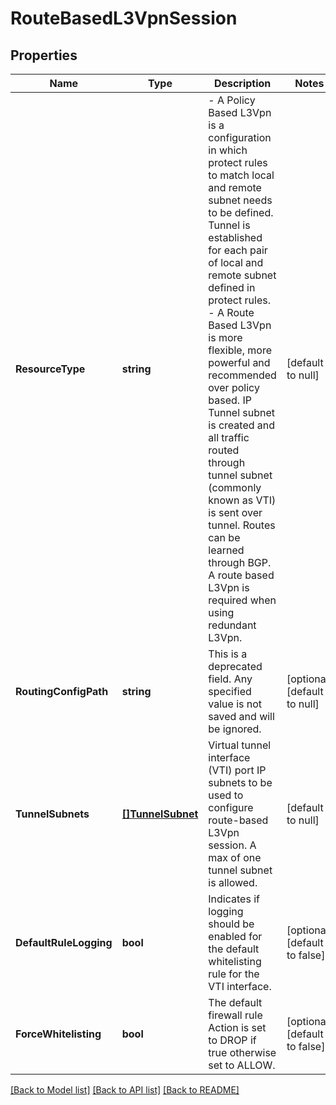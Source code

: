 # RouteBasedL3VpnSession

## Properties
Name | Type | Description | Notes
------------ | ------------- | ------------- | -------------
**ResourceType** | **string** | - A Policy Based L3Vpn is a configuration in which protect rules to match local and remote subnet needs to be defined. Tunnel is established for each pair of local and remote subnet defined in protect rules. - A Route Based L3Vpn is more flexible, more powerful and recommended over policy based. IP Tunnel subnet is created and all traffic routed through tunnel subnet (commonly known as VTI) is sent over tunnel. Routes can be learned through BGP. A route based L3Vpn is required when using redundant L3Vpn.  | [default to null]
**RoutingConfigPath** | **string** | This is a deprecated field. Any specified value is not saved and will be ignored.  | [optional] [default to null]
**TunnelSubnets** | [**[]TunnelSubnet**](TunnelSubnet.md) | Virtual tunnel interface (VTI) port IP subnets to be used to configure route-based L3Vpn session. A max of one tunnel subnet is allowed.  | [default to null]
**DefaultRuleLogging** | **bool** | Indicates if logging should be enabled for the default whitelisting rule for the VTI interface.  | [optional] [default to false]
**ForceWhitelisting** | **bool** | The default firewall rule Action is set to DROP if true otherwise set to ALLOW.  | [optional] [default to false]

[[Back to Model list]](../README.md#documentation-for-models) [[Back to API list]](../README.md#documentation-for-api-endpoints) [[Back to README]](../README.md)

